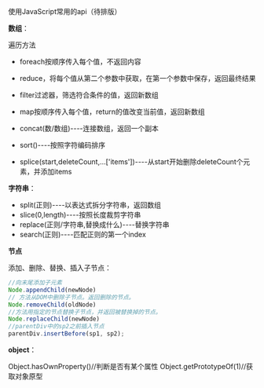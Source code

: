 
使用JavaScript常用的api（待排版）


**数组**：

遍历方法

- foreach按顺序传入每个值，不返回内容
- reduce，将每个值从第二个参数中获取，在第一个参数中保存，返回最终结果
- filter过滤器，筛选符合条件的值，返回新数组
- map按顺序传入每个值，return的值改变当前值，返回新数组


- concat(数/数组)----连接数组，返回一个副本
- sort()----按照字符编码排序

- splice(start,deleteCount,...['items'])----从start开始删除deleteCount个元素，并添加items

**字符串**：

- split(正则)----以表达式拆分字符串，返回数组
- slice(0,length)----按照长度裁剪字符串
- replace(正则/字符串,替换成什么)----替换字符串
- search(正则)----匹配正则的第一个index

**节点**

添加、删除、替换、插入子节点：

```javascript
//向末尾添加子元素
Node.appendChild(newNode)
// 方法从DOM中删除子节点。返回删除的节点。
Node.removeChild(oldNode)
//方法用指定的节点替换子节点，并返回被替换掉的节点。
Node.replaceChild(newNode) 
//parentDiv中的sp2之前插入节点
parentDiv.insertBefore(sp1, sp2);
```

**object**：

Object.hasOwnProperty()//判断是否有某个属性
Object.getPrototypeOf(1)//获取对象原型

